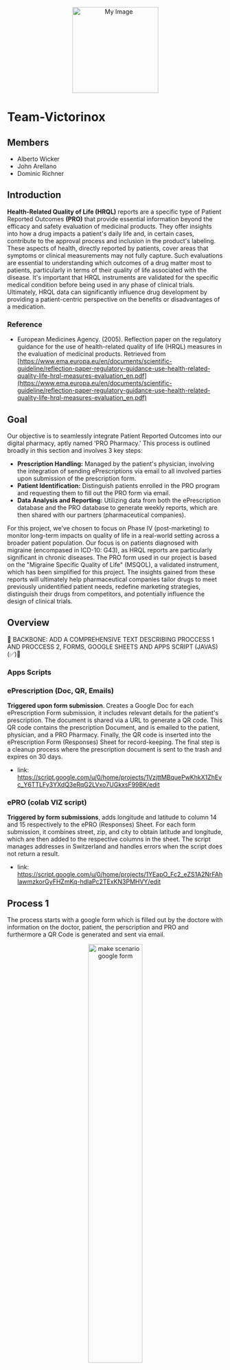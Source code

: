 <div align="center">
    <img src="PRO.png" alt="My Image" width="200" height="200">
</div>

# Team-Victorinox

## Members

- Alberto Wicker
- John Arellano
- Dominic Richner

## Introduction

**Health-Related Quality of Life (HRQL)** reports are a specific type of Patient Reported Outcomes **(PRO)** that provide essential information beyond the efficacy and safety evaluation of medicinal products. They offer insights into how a drug impacts a patient's daily life and, in certain cases, contribute to the approval process and inclusion in the product's labeling. These aspects of health, directly reported by patients, cover areas that symptoms or clinical measurements may not fully capture. Such evaluations are essential to understanding which outcomes of a drug matter most to patients, particularly in terms of their quality of life associated with the disease. It's important that HRQL instruments are validated for the specific medical condition before being used in any phase of clinical trials. Ultimately, HRQL data can significantly influence drug development by providing a patient-centric perspective on the benefits or disadvantages of a medication.

### Reference

- European Medicines Agency. (2005). Reflection paper on the regulatory guidance for the use of health-related quality of life (HRQL) measures in the evaluation of medicinal products. Retrieved from [https://www.ema.europa.eu/en/documents/scientific-guideline/reflection-paper-regulatory-guidance-use-health-related-quality-life-hrql-measures-evaluation_en.pdf](https://www.ema.europa.eu/en/documents/scientific-guideline/reflection-paper-regulatory-guidance-use-health-related-quality-life-hrql-measures-evaluation_en.pdf)

## Goal

Our objective is to seamlessly integrate Patient Reported Outcomes into our digital pharmacy, aptly named 'PRO Pharmacy.' This process is outlined broadly in this section and involves 3 key steps:

- **Prescription Handling:** Managed by the patient's physician, involving the integration of sending ePrescriptions via email to all involved parties upon submission of the prescription form.
- **Patient Identification:** Distinguish patients enrolled in the PRO program and requesting them to fill out the PRO form via email.
- **Data Analysis and Reporting:** Utilizing data from both the ePrescription database and the PRO database to generate weekly reports, which are then shared with our partners (pharmaceutical companies).

For this project, we've chosen to focus on Phase IV (post-marketing) to monitor long-term impacts on quality of life in a real-world setting across a broader patient population. Our focus is on patients diagnosed with migraine (encompased in ICD-10: G43), as HRQL reports are particularly significant in chronic diseases. The PRO form used in our project is based on the "Migraine Specific Quality of Life" (MSQOL), a validated instrument, which has been simplified for this project. The insights gained from these reports will ultimately help pharmaceutical companies tailor drugs to meet previously unidentified patient needs, redefine marketing strategies, distinguish their drugs from competitors, and potentially influence the design of clinical trials.

## Overview

🔴 BACKBONE: ADD A COMPREHENSIVE TEXT DESCRIBING PROCCESS 1 AND PROCCESS 2, FORMS, GOOGLE SHEETS AND APPS SCRIPT (JAVAS) (✅)🔴

### Apps Scripts
### ePrescription (Doc, QR, Emails)
**Triggered upon form submission**. Creates a Google Doc for each ePrescription Form submission, it includes relevant details for the patient's prescription. The document is shared via a URL to generate a QR code. This QR code contains the prescription Document, and  is emailed to the patient, physician, and a PRO Pharmacy. Finally, the QR code is inserted into the ePrescription Form (Responses) Sheet for record-keeping. The final step is a cleanup process where the prescription document is sent to the trash and expires on 30 days.
- link: https://script.google.com/u/0/home/projects/1VzjttMBquePwKhkX1ZhEvc_Y6TTLFy3YXdQ3eRqG2LVxo7UGkxsF99BK/edit

### ePRO  (colab VIZ script)
**Triggered by form submissions**, adds longitude and latitude to column 14 and 15 respectively  to the ePRO (Responses) Sheet. For each form submission, it combines street, zip, and city to obtain latitude and longitude, which are then added to the respective columns in the sheet. The script manages  addresses in Switzerland and handles errors when the script does not return a result.
- link: https://script.google.com/u/0/home/projects/1YEapO_Fc2_eZS1A2NrFAhlawmzkorGyFHZmKq-hdlaPc2TExKN3PMHVY/edit


## Process 1 

The process starts with a google form which is filled out by the doctore with information on the doctor, patient, the perscription and PRO and furthermore a QR Code is generated and sent via email. 

<div align="center">
    <img src="makeScenario.png" alt="make scenario google form" width="50%">
</div>

In the make scenario the google sheet ePrescription Form (Responses) is watched for new rows. Furthermore a request via the HTTP POST method is made with a json request content (): 

{
"variables":{

"timestamp":{
"value":"{{4.`0`}}",
"type":"String"},

"doctorEmail":{
"value":"{{4.`1`}}",
"type":"String"},

"medLicenseNr":{
"value":"{{4.`3`}}",
"type":"String"},

"physician":{
"value":"{{4.`2`}}",
"type":"String"},

"patientName":{
"value":"{{4.`4`}}",
"type":"String"},

"dateOfBirth":{
"value":"{{4.`5`}}",
"type":"String"},

"healthInsuranceDetails":{
"value":"{{4.`6`}}",
"type":"String"},

"dateOfPrescription":{
"value":"{{4.`7`}}",
"type":"String"},

"medicationPrescribed":{
"value":"{{4.`8`}}",
"type":"String"},

"quantityToDispense":{
"value":"{{4.`9`}}",
"type":"String"},

"directionsForUse":{
"value":"{{4.`10`}}",
"type":"String"},

"diagnosisICD10":{
"value":"{{4.`11`}}",
"type":"String"},

"descriptionOfDiagnosis":{
"value":"{{4.`12`}}",
"type":"String"},

"allergiesAndMedInteractions":{
"value":"{{4.`13`}}",
"type":"String"},

"patientEmail":{
"value":"{{4.`14`}}",
"type":"String"},

"enrollment":{
"value":"{{4.`15`}}",
"type":"String"}


}
}

<div align="center">
    <img src="process one.png" alt="My Image" width="50%">
</div>

In camunda the form ids are defined and used in the aforementioned json and the corresponding value is selected in make. The gate checks the condition verfy equals true or false, this is processed by a user task and is followed by the user taks dispense medication.

<div align="center">
    <img src="webhookDispenseConfirmation.png" alt="make scenario email dispensation information" width="50%">
</div>


The make scenario with the weebhok and send email modules are scheduled for immediate (as soon as data arrives) and therefore does not need to be run immediately. A medication dispensation email will be sent from teamvictorinoxoutlook.com account with the follwoing text:
<<Dear Customer, the medication you orderd has been dispensed. Thank you for choosing our pharmacy. Your Victorinox team.
>>

To Do: add a further service task for the email to be send to people with PRO enrollment (with the form) after the second gate. Further make scenario with schedule immediate.


## Process 2: Analysis and Report Generation

### First Element: Timer Start Event (Weekly Report)
The process begins with a Timer Start Event set in the BPMN diagram (Camunda Platform 7). This timer, configured as a "Duration" type, initiates the process every 10 seconds for demonstration. Ideally, in real-life applications, this process would start weekly, every Monday morning, to generate the report.

🔴--- *insert image of Timer Start Event here*🔴

### Second Element: Service Task (Generate and send report to senior)
The primary objective of this task is to generate a PDF report, which is then dispatched to our partners. It involves two connector inputs: the first with an assignment type of "String or Expression" and a value of GET, and the second, also a "String or Expression," containing the tunneling link for our PRO Pharmacy REST API (Python Flask) developed in Deepnote.

🔴--- *insert image of Service Task here*🔴

### PRO Pharmacy REST API (Python Flask)

🔴--- *insert image of Deepnote logo here*🔴

The REST API developed in Deepnote's Python environment is designed to analyze ePrescription and ePRO data from Google Sheets, focusing on migraine medication prescriptions and patient quality of life metrics. 

**Key Features:**

- **Flask Web Application Setup**: A Flask app is established to serve as the interface of the system.
- **Data Loading from Google Sheets**: The code accesses our databases (ePrescription and ePRO Responses) using Gspread and OAuth2Client with a JSON file (API key credential) generated in Google Cloud Platform.
- **Data Analysis**: This involves creating visualizations, which are then saved as PNG files. These visualizations include Daily Prescriptions (line plot), Prescriptions per Medication (bar chart), Age Distribution of Patients (histogram), Improvements in Migraines (histogram), and Geographical Distribution (bar chart) and a map of Switzerland (using longitude and latitude from the ePRO Responses dataset and .shp/.shx  images downloaded from DIVA-GIS https://diva-gis.org/gdata).
- **Report Generation using FPDF**: All saved PNG visualizations are compiled into a PDF. The title of the report is customized using datetime, and graphs are displayed over two pages.
- **Email Functionality with SendGrid (Cloud-Based Email Service)**: An API key is generated using SendGrid, enabling the sending of personalized emails with the attached PDF report for review by a senior at PRO Pharmacy before forwarding to our partners.

**The notebook is configured to run as a server using Flask, making the application accessible over the web.**


**Notebook Access**: [PRO Pharmacy REST API Notebook in Deepnote](https://deepnote.com/workspace/datalbert-6d30db34-a25b-4c27-beda-e66b05ce5c6a/project/Exercise-Writing-your-own-REST-API-using-Python-Flask-Duplicate-3a9b6dfd-68f9-4978-801c-90337e531605/notebook/PRO%20(Flask)-89ce43eca8674262ba69378311b017b9)

### Third Element: User Task (Report validation by senior)
This step is designated as a User Task because it requires a review by a senior member at PRO Pharmacy. The email generated in the previous Service Task, with the attached PDF report, is reviewed by a senior member who may add additional remarks before dispatching it to our partners.

🔴--- *insert image of User Task here*🔴
🔴--- *insert image of Generated email with attachment here*🔴

### Fourth Element: Message End Event

🔴--- *insert image of Message End Event here*🔴

The process concludes with the sending of the email to our pharmaceutical partners, marking the end of the second process.

## Acknowledgments

Special thanks to Charuta Pande for her invaluable guidance and patience throughout this project. Her expertise was crucial in meticulously shaping and refining our project vision.

We also extend our gratitude to Andreas Martin for providing us with the essential tools necessary to advance our project. His support played a significant role in our progress and success.

